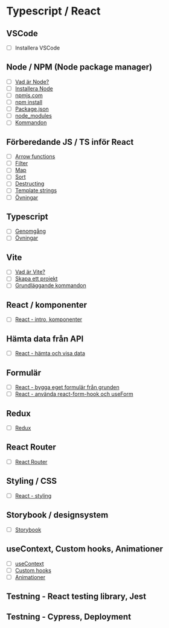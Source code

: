# Typescript / React

## VSCode

- [ ] Installera VSCode

## Node / NPM (Node package manager)

- [ ] [Vad är Node?](node.md#vad-är-node)
- [ ] [Installera Node](node.md#installera-nodejs)
- [ ] [npmjs.com](https://www.npmjs.com/)
- [ ] [npm install](node.md#vad-är-npm-install)
- [ ] [Package.json](node.md#packagejson)
- [ ] [node_modules](node.md#node_modules)
- [ ] [Kommandon](node.md#kommandon)

## Förberedande JS / TS inför React

- [ ] [Arrow functions](react-prep.md#arrow-functions)
- [ ] [Filter](react-prep.md#filter)
- [ ] [Map](react-prep.md#map)
- [ ] [Sort](react-prep.md#sort)
- [ ] [Destructing](react-prep.md#destructing)
- [ ] [Template strings](react-prep.md#template-strings)
- [ ] [Övningar](react-prep-exercises.md)

## Typescript

- [ ] [Genomgång](typescript.md#typescript)
- [ ] [Övningar](ts-exercises/index.md)

## Vite

- [ ] [Vad är Vite?](vite.md#vad-är-vite)
- [ ] [Skapa ett projekt](vite.md#skapa-ett-projekt)
- [ ] [Grundläggande kommandon](vite.md#grundläggande-kommandon)

## React / komponenter

- [ ] [React - intro, komponenter](react.md)

## Hämta data från API

- [ ] [React - hämta och visa data](react-fetch-show-data.md)

## Formulär

- [ ] [React - bygga eget formulär från grunden](react-forms.md)
- [ ] [React - använda react-form-hook och useForm](react-useForm.md)

## Redux

- [ ] [Redux](redux.md)

## React Router

- [ ] [React Router](react-router.md)

## Styling / CSS

- [ ] [React - styling](react-styling.md)

## Storybook / designsystem

- [ ] [Storybook](storybook.md)

## useContext, Custom hooks, Animationer

- [ ] [useContext](react-useContext.md)
- [ ] [Custom hooks](react-custom-hooks.md)
- [ ] [Animationer](react-animationer.md)

## Testning - React testing library, Jest
## Testning - Cypress, Deployment



